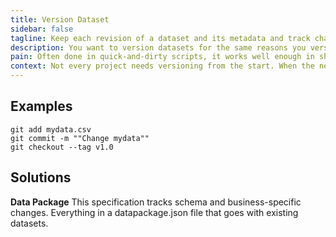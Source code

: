 ```yaml
---
title: Version Dataset
sidebar: false
tagline: Keep each revision of a dataset and its metadata and track changes between them.
description: You want to version datasets for the same reasons you version code and infrastructure – for reproducibility and for facilitating the track for changes.
pain: Often done in quick-and-dirty scripts, it works well enough in short exploratory projects. When scaling in file or team size, you want robust tools made for the job.
context: Not every project needs versioning from the start. When the necessity appears, it is in the start of the data pipeline.
---
```


## Examples

```
git add mydata.csv
git commit -m ""Change mydata""
git checkout --tag v1.0
```

## Solutions

**Data Package**
This specification tracks schema and business-specific changes. Everything in a datapackage.json file that goes with existing datasets.
